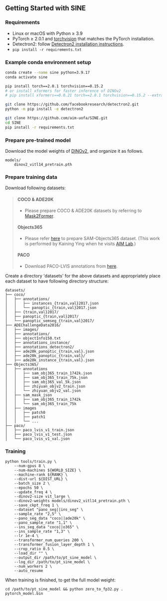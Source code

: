 ## Getting Started with SINE

### Requirements
- Linux or macOS with Python ≥ 3.9
- PyTorch ≥ 2.0.1 and [torchvision](https://github.com/pytorch/vision/) that matches the PyTorch installation.
- Detectron2: follow [Detectron2 installation instructions](https://detectron2.readthedocs.io/tutorials/install.html).
- `pip install -r requirements.txt`


### Example conda environment setup
```bash
conda create --name sine python=3.9.17
conda activate sine

pip install torch==2.0.1 torchvision==0.15.2
# or install xformers for faster inference of DINOv2
# pip install xformers==0.0.21 torch==2.0.1 torchvision==0.15.2 --extra-index-url https://download.pytorch.org/whl/cu117

git clone https://github.com/facebookresearch/detectron2.git
python -m pip install -e detectron2

git clone https://github.com/aim-uofa/SINE.git
cd SINE
pip install -r requirements.txt
```

### Prepare pre-trained model

Download the model weights of [DINOv2](https://dl.fbaipublicfiles.com/dinov2/dinov2_vitl14/dinov2_vitl14_pretrain.pth), and organize it as follows.
```
models/
    dinov2_vitl14_pretrain.pth
```


### Prepare training data

Download following datasets:


> #### COCO & ADE20K
> - Please prepare COCO & ADE20K datasets by referring to [Mask2Former](https://github.com/facebookresearch/Mask2Former/blob/main/datasets/README.md).
> #### Objects365
> - Please refer [here](https://github.com/KainingYing/SAM_Objects365/tree/main?tab=readme-ov-file) to prepare SAM-Objects365 dataset. (This work is performed by Kaining Ying when he visits [AIM Lab](https://github.com/aim-uofa).)
> #### PACO
> - Download PACO-LVIS annotations from [here](https://dl.fbaipublicfiles.com/paco/annotations/paco_lvis_v1.zip).


Create a directory 'datasets' for the above datasets and appropriately place each dataset to have following directory structure:

    datasets/
    ├── coco/           
    │   ├── annotations/
    │   │   ├── instances_{train,val}2017.json
    │   │   └── panoptic_{train,val}2017.json
    │   ├── {train,val}2017/
    │   ├── panoptic_{train,val}2017/
    │   └── panoptic_semseg_{train,val}2017/
    ├── ADEChallengeData2016/
    │   ├── images/
    │   ├── annotations/ 
    │   ├── objectInfo150.txt
    │   ├── annotations_instance/
    │   ├── annotations_detectron2/
    │   ├── ade20k_panoptic_{train,val}.json
    │   ├── ade20k_panoptic_{train,val}/
    │   ├── ade20k_instance_{train,val}.json
    ├── Objects365/
    │   ├── annotations
    │   │   ├── sam_obj365_train_1742k.json
    │   │   ├── sam_obj365_train_75k.json
    │   │   ├── sam_obj365_val_5k.json
    │   │   ├── zhiyuan_objv2_train.json
    │   │   └── zhiyuan_objv2_val.json
    │   ├── sam_mask_json
    │   │   ├── sam_obj365_train_1742k
    │   │   └── sam_obj365_train_75k
    │   ├── images
    │   │   ├── patch0
    │   │   ├── patch1
    │   │   └── ...
    ├── paco/  
    │   ├── paco_lvis_v1_train.json
    │   ├── paco_lvis_v1_test.json
    │   └── paco_lvis_v1_val.json


### Training


```
python tools/train.py \
    --num-gpus 8 \
    --num-machines ${WORLD_SIZE} \
    --machine-rank ${RANK} \
    --dist-url ${DIST_URL} \
    --batch_size 2 \
    --epochs 50 \
    --update_freq 4 \
    --dinov2-size vit_large \
    --dinov2-weights models/dinov2_vitl14_pretrain.pth \
    --save_ckpt_freq 1 \
    --dataset "pano_seg||ins_seg" \
    --sample_rate "2,5" \
    --pano_seg_data "coco||ade20k" \
    --pano_sample_rate "1,1" \
    --ins_seg_data "coco||o365" \
    --ins_sample_rate "1,3" \
    --lr 1e-4 \
    --transformer_num_queries 200 \
    --transformer_fusion_layer_depth 1 \
    --crop_ratio 0.5 \
    --load_dir "" \
    --output_dir /path/to/pt_sine_model \
    --log_dir /path/to/pt_sine_model \
    --num_workers 2 \
    --auto_resume
```

When training is finished, to get the full model weight:

```
cd /path/to/pt_sine_model && python zero_to_fp32.py . pytorch_model.bin
```